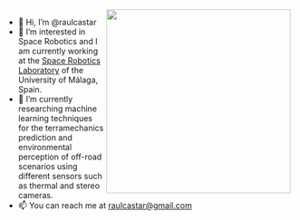 <img src="https://user-images.githubusercontent.com/19224888/202742404-8c0f9a67-ca58-48f0-85ea-2dd3a6c3a02a.png" align="right" width="325">

- 👋 Hi, I’m @raulcastar
- 👀 I’m interested in Space Robotics and I am currently working at the [Space Robotics Laboratory](https://www.uma.es/space-robotics) of the University of Málaga, Spain.
- 🌱 I’m currently researching machine learning techniques for the terramechanics prediction and environmental perception of off-road scenarios using different sensors such as thermal and stereo cameras.
- 📫 You can reach me at raulcastar@gmail.com

<!---
raulcastar/raulcastar is a ✨ special ✨ repository because its `README.md` (this file) appears on your GitHub profile.
You can click the Preview link to take a look at your changes.
--->
